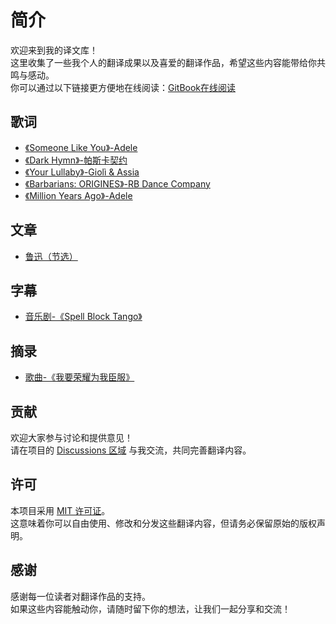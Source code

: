 # 简介

欢迎来到我的译文库！\
这里收集了一些我个人的翻译成果以及喜爱的翻译作品，希望这些内容能带给你共鸣与感动。\
你可以通过以下链接更方便地在线阅读：[GitBook在线阅读](https://lkxnifs-workspace.gitbook.io/martyr)

## 歌词

* [《Someone Like You》-Adele](lyric/someone-like-you.md)
* [《Dark Hymn》-帕斯卡契约](lyric/dark-hymn.md)
* [《Your Lullaby》-Giolì & Assia](lyric/your-lullaby.md)
* [《Barbarians: ORIGINES》-RB Dance Company](lyric/barbarians.md)
* [《Million Years Ago》-Adele](million-years-ago-adele.md)

## 文章

* [鲁迅（节选）](article/luxun.md)

## 字幕

* [音乐剧-《Spell Block Tango》](subtitles/spell-block-tango.md)

## 摘录

* [歌曲-《我要荣耀为我臣服》](extract/la-gloire-a-mes-genoux.md)

## 贡献

欢迎大家参与讨论和提供意见！\
请在项目的 [Discussions 区域](https://github.com/lkxnif/translation/discussions) 与我交流，共同完善翻译内容。

## 许可

本项目采用 [MIT 许可证](https://github.com/lkxnif/translation/blob/main/LICENSE)。\
这意味着你可以自由使用、修改和分发这些翻译内容，但请务必保留原始的版权声明。

## 感谢

感谢每一位读者对翻译作品的支持。\
如果这些内容能触动你，请随时留下你的想法，让我们一起分享和交流！
